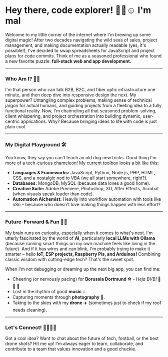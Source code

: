 # Hey there, code explorer! 🙌🏾☺️ I'm mal

Welcome to my little corner of the internet where I'm brewing up some digital magic! After two decades navigating the wild seas of sales, project management, and making documentation actually readable (yes, it's possible!), I've decided to swap spreadsheets for JavaScript and project plans for code commits. Think of me as a seasoned professional who found a new favorite puzzle: **full-stack web and app development.**

---

### Who Am I? 🚀🫣
I'm that person who can talk B2B, B2C, and fiber optic infrastructure one minute, and then deep dive into responsive design the next. My superpower? Untangling complex problems, making sense of technical jargon for actual humans, and guiding projects from a fleeting idea to a fully functional reality. Now, I'm channeling all that seasoned problem-solving, client whispering, and project orchestration into building dynamic, user-centric applications. Why? Because bringing ideas to life with code is just plain cool.

---

### My Digital Playground 🛠️
You know, they say you can't teach an old dog new tricks. Good thing I'm more of a tech-curious chameleon! My current toolbox looks a bit like this:

-   **Languages & Frameworks:** JavaScript, Python, Node.js, PHP, HTML, CSS, and a nostalgic nod to VBA (we all start somewhere, right?).
-   **Databases:** MongoDB, MySQL (because data loves a good home).
-   **Creative Suite:** Adobe Premiere, Photoshop, XD, After Effects, Acrobat (when visuals speak louder than code).
-   **Automation Alchemist:** Heavily into workflow automation with tools like n8n – because who doesn't love making things happen with less effort?

---

### Future-Forward & Fun 🧠💡
My brain runs on curiosity, especially when it comes to what's next. I'm utterly fascinated by the world of **AI**, particularly **local LLMs with Ollama** (because running smart things on my own machine feels like living in the future). And if it has wires and can blink, I'm probably trying to make it smarter – hello **IoT, ESP projects, Raspberry Pis, and Arduinos!** Combining classic wisdom with cutting-edge tech? That's the sweet spot.

When I'm not debugging or dreaming up the next big app, you can find me:
* Cheering (or nervously pacing) for **Borussia Dortmund** ⚽ - *Heja BVB!* 🖤💛 🥰
* Lost in the rhythm of good **music** 🎶.
* Capturing moments through **photography** 📸.
* Taking to the skies with my **drone** ✈️ (sometimes just to check if my roof needs cleaning).

---

### Let's Connect! 🫱🏼‍🫲🏾
Got a cool idea? Want to chat about the future of tech, football, or the best drone shots? Hit me up! I'm always eager to learn, collaborate, and contribute to a team that values innovation and a good chuckle.
